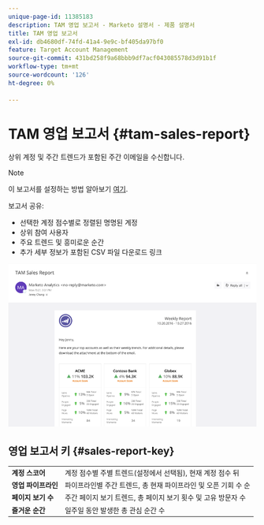 ```yaml
---
unique-page-id: 11385183
description: TAM 영업 보고서 - Marketo 설명서 - 제품 설명서
title: TAM 영업 보고서
exl-id: db4680df-74fd-41a4-9e9c-bf405da97bf0
feature: Target Account Management
source-git-commit: 431bd258f9a68bbb9df7acf043085578d3d91b1f
workflow-type: tm+mt
source-wordcount: '126'
ht-degree: 0%

---
```


# TAM 영업 보고서 {#tam-sales-report}

상위 계정 및 주간 트렌드가 포함된 주간 이메일을 수신합니다.

>[!NOTE]
>
>이 보고서를 설정하는 방법 알아보기 [여기](/help/marketo/product-docs/target-account-management/measure/tam-report-setup.md).

보고서 공유:

* 선택한 계정 점수별로 정렬된 명명된 계정
* 상위 참여 사용자
* 주요 트렌드 및 흥미로운 순간
* 추가 세부 정보가 포함된 CSV 파일 다운로드 링크

![](assets/tam-sales-report-1.png)

## 영업 보고서 키 {#sales-report-key}

<table> 
 <tbody> 
  <tr> 
   <td><strong>계정 스코어</strong></td> 
   <td> 
    <div>
      계정 점수별 주별 트렌드(설정에서 선택됨), 현재 계정 점수 뒤 
    </div></td> 
  </tr> 
  <tr> 
   <td><strong>영업 파이프라인</strong></td> 
   <td> 
    <div>
      파이프라인별 주간 트렌드, 총 현재 파이프라인 및 오픈 기회 수 순 
    </div></td> 
  </tr> 
  <tr> 
   <td><strong>페이지 보기 수</strong></td> 
   <td> 
    <div>
      주간 페이지 보기 트렌드, 총 페이지 보기 횟수 및 고유 방문자 수 
    </div></td> 
  </tr> 
  <tr> 
   <td><strong>즐거운 순간</strong></td> 
   <td> 
    <div>
      일주일 동안 발생한 총 관심 순간 수 
    </div></td> 
  </tr> 
 </tbody> 
</table>
